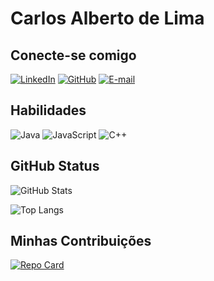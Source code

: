 # Carlos Alberto de Lima
## Conecte-se comigo
[![LinkedIn](https://img.shields.io/badge/LinkedIn-0077B5?style=for-the-badge&logo=linkedin&logoColor=white)](https://www.linkedin.com/in/carlos-alberto-de-lima-a99730202/)
[![GitHub](https://img.shields.io/badge/GitHub-100000?style=for-the-badge&logo=github&logoColor=white)](https://github.com/CarlosAlbertodeLima)
[![E-mail](https://img.shields.io/badge/-Email-000?style=for-the-badge&logo=microsoft-outlook&logoColor=007BFF)](mailto:c.albertodelima82@hotmail.com)

## Habilidades
![Java](https://img.shields.io/badge/java-%23ED8B00.svg?style=for-the-badge&logo=openjdk&logoColor=white)
![JavaScript](https://img.shields.io/badge/JavaScript-F7DF1E?style=for-the-badge&logo=javascript&logoColor=black)
![C++](https://img.shields.io/badge/C%2B%2B-00599C?style=for-the-badge&logo=c%2B%2B&logoColor=white)

## GitHub Status
![GitHub Stats](https://github-readme-stats.vercel.app/api?username=carlosalbertodelima&theme=transparent&bg_color=000&border_color=30A3DC&show_icons=true&icon_color=30A3DC&title_color=E94D5F&text_color=FFF)

![Top Langs](https://github-readme-stats-git-masterrstaa-rickstaa.vercel.app/api/top-langs/?username=carlosalbertodelima&layout=compact&bg_color=000&border_color=30A3DC&title_color=E94D5F&text_color=FFF)



## Minhas Contribuições
[![Repo Card](https://github-readme-stats.vercel.app/api/pin/?username=carlosalbertodelima&repo=dio-lab-open-source&bg_color=000&border_color=30A3DC&show_icons=true&icon_color=30A3DC&title_color=E94D5F&text_color=FFF)](https://github.com/CarlosAlbertodeLima/dio-lab-open-source)
